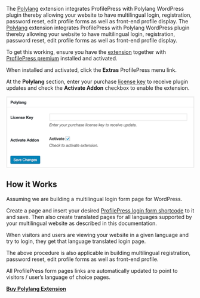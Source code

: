 The [Polylang](http://profilepress.net/downloads/polylang) extension integrates ProfilePress with Polylang WordPress plugin thereby allowing your website to have multilingual login, registration, password reset, edit profile forms as well as front-end profile display.
The [Polylang](http://profilepress.net/downloads/polylang) extension integrates ProfilePress with Polylang WordPress plugin thereby allowing your website to have multilingual login, registration, password reset, edit profile forms as well as front-end profile display.

To get this working, ensure you have the [extension](http://profilepress.net/downloads/polylang/) together with [ProfilePress premium](http://profilepress.net/pricing/) installed and activated.

When installed and activated, click the **Extras** ProfilePress menu link.


At the **Polylang** section, enter your purchase [license key](http://profilepress.net/downloads/polylang/) to receive plugin updates and check the **Activate Addon** checkbox to enable the extension.


![Activate WordPress & BuddyPress Extended Profile Sync](img/polylang-addon.png)


## How it Works

Assuming we are building a multilingual login form page for WordPress.

Create a page and insert your desired [ProfilePress login form shortcode](../build/login-form.md) to it and save. Then also create translated pages for all languages supported by your multilingual website as described in this documentation.

When visitors and users are viewing your website in a given language and try to login, they get that language translated login page.

The above procedure is also applicable in building multilingual registration, password reset, edit profile forms as well as front-end profile.

All ProfilePress form pages links are automatically updated to point to visitors / user’s language of choice pages.

<a href="https://profilepress.net/downloads/polylang/?ref=polylang_doc">
 <div class="buy-now-green">
      <strong>Buy Polylang Extension</strong>
 </div>
</a>

